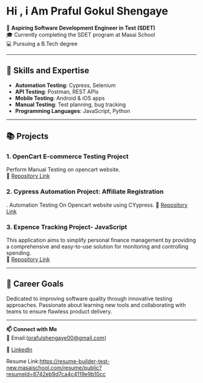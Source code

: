 # Hi , i Am Praful Gokul Shengaye

🎯 **Aspiring Software Development Engineer in Test (SDET)**  
🎓 Currently completing the SDET program at Masai School  
💻 Pursuing a B.Tech degree  

---

## 🌟 Skills and Expertise

- **Automation Testing**: Cypress, Selenium  
- **API Testing**: Postman, REST APIs  
- **Mobile Testing**: Android & iOS apps  
- **Manual Testing**: Test planning, bug tracking  
- **Programming Languages**: JavaScript, Python  

---

## 📚 Projects

### 1. **OpenCart E-commerce Testing Project**  
Perform Manual Testing on opencart website.  
🔗 [Repository Link](https://github.com/prafulshengaye/Manual-Testing-OpencartWebsite)  

### 2. **Cypress Automation Project: Affiliate Registration**  
.  Automation Testing On Opencart website using CYypress.
🔗 [Repository Link](https://github.com/prafulshengaye/Automation-Testing-Cypress--OpenCart-Website)  

### 3. **Expence Tracking Project- JavaScript**  
This application aims to simplify personal finance management by providing a comprehensive and easy-to-use solution for monitoring and controlling spending.  
🔗 [Repository Link](https://github.com/prafulshengaye/Expense-Tracking--JavaScript-Project)  

---

## 🚀 Career Goals

Dedicated to improving software quality through innovative testing approaches. Passionate about learning new tools and collaborating with teams to ensure flawless product delivery.

---

**📫 Connect with Me**  
📧 Email:(prafulshengaye00@gmail.com)  

🔗 [LinkedIn](https://www.linkedin.com/in/praful-shengaye-459a97222/overlay/about-this-profile/?lipi=urn%3Ali%3Apage%3Ad_flagship3_profile_view_base%3BEGXRdMWMTM2mfrlg1dn%2BVQ%3D%3D)

Resume Link:https://resume-builder-test-new.masaischool.com/resume/public?resumeId=6742eb9d7ca4c4119e9b10cc


